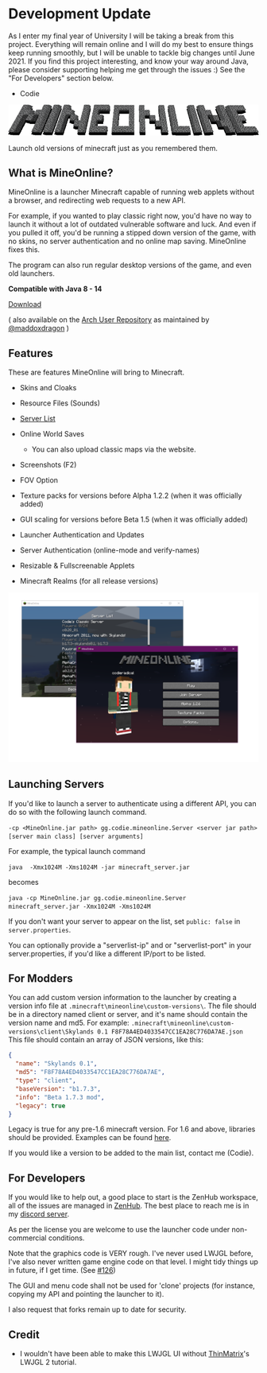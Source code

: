 # Development Update
As I enter my final year of University I will be taking a break from this project.
Everything will remain online and I will do my best to ensure things keep running smoothly, but I will be unable to tackle big changes until June 2021.
If you find this project interesting, and know your way around Java, please consider supporting helping me get through the issues :)
See the "For Developers" section below.
- Codie


![logo](mineonlinelogo.png)

Launch old versions of minecraft just as you remembered them.

## What is MineOnline?
MineOnline is a launcher Minecraft capable of running web applets without a browser, and redirecting web requests to a new API.

For example, if you wanted to play classic right now, you'd have no way to launch it without a lot of outdated vulnerable software and luck. And even if you pulled it off, you'd be running a stipped down version of the game, with no skins, no server authentication and no online map saving. MineOnline fixes this.

The program can also run regular desktop versions of the game, and even old launchers.

**Compatible with Java 8 - 14**

[Download](https://github.com/codieradical/MineOnline/releases)

( also available on the [Arch User Repository](https://aur.archlinux.org/packages/mineonline/) as maintained by [@maddoxdragon](https://github.com/maddoxdragon/) )

## Features
These are features MineOnline will bring to Minecraft.

- Skins and Cloaks

- Resource Files (Sounds)

- [Server List](https://mineonline.codie.gg/servers)

- Online World Saves
  - You can also upload classic maps via the website.
  
- Screenshots (F2)

- FOV Option

- Texture packs for versions before Alpha 1.2.2 (when it was officially added)

- GUI scaling for versions before Beta 1.5 (when it was officially added)

- Launcher Authentication and Updates

- Server Authentication (online-mode and verify-names)

- Resizable & Fullscreenable Applets

- Minecraft Realms (for all release versions)

![launcher](launcherdemo.png)

## Launching Servers
If you'd like to launch a server to authenticate using a different API, you can do so with the following launch command.

`-cp <MineOnline.jar path> gg.codie.mineonline.Server <server jar path> [server main class] [server arguments]`

For example, the typical launch command

```java  -Xmx1024M -Xms1024M -jar minecraft_server.jar```

becomes

```java -cp MineOnline.jar gg.codie.mineonline.Server minecraft_server.jar -Xmx1024M -Xms1024M```

If you don't want your server to appear on the list, set `public: false` in `server.properties`.

You can optionally provide a "serverlist-ip" and or "serverlist-port" in your server.properties, if you'd like a different IP/port to be listed.

## For Modders
You can add custom version information to the launcher by creating a version info file at `.minecraft\mineonline\custom-versions\`.
The file should be in a directory named client or server, and it's name should contain the version name and md5.
For example:
`.minecraft\mineonline\custom-versions\client\Skylands 0.1 F8F78A4ED4033547CC1EA28C776DA7AE.json`
This file should contain an array of JSON versions, like this:

```json
{ 
  "name": "Skylands 0.1", 
  "md5": "F8F78A4ED4033547CC1EA28C776DA7AE", 
  "type": "client",
  "baseVersion": "b1.7.3",
  "info": "Beta 1.7.3 mod",
  "legacy": true
}
```

Legacy is true for any pre-1.6 minecraft version.
For 1.6 and above, libraries should be provided. Examples can be found [here](https://github.com/codieradical/MineOnline/blob/master/res/versions/client/).

If you would like a version to be added to the main list, contact me (Codie).

## For Developers
If you would like to help out, a good place to start is the ZenHub workspace, all of the issues are managed in [ZenHub](https://app.zenhub.com/workspaces/mineonline-5ec5d0ef84b144f89c5bc5c7). The best place to reach me is in my [discord server](https://discord.gg/xuyT7Xm).

As per the license you are welcome to use the launcher code under non-commercial conditions.

Note that the graphics code is VERY rough. I've never used LWJGL before, I've also never written game engine code on that level.
I might tidy things up in future, if I get time. (See [#126](https://github.com/codieradical/MineOnline/issues/126))

The GUI and menu code shall not be used for 'clone' projects (for instance, copying my API and pointing the launcher to it).

I also request that forks remain up to date for security.


## Credit

- I wouldn't have been able to make this LWJGL UI without [ThinMatrix](https://twitter.com/thinmatrix)'s LWJGL 2 tutorial.
